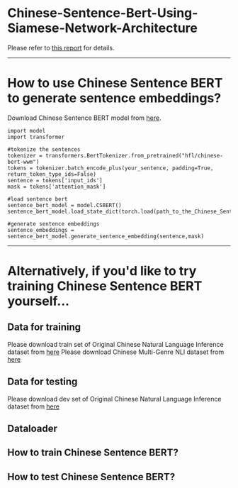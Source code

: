 # Chinese-Sentence-Bert-Using-Siamese-Network-Architecture

Please refer to [this report](https://drive.google.com/file/d/1VIoPOra21WvKlv8C4Ehp7kX2JxkGbwwI/view?usp=sharing) for details.

-----------------------------------------------------------
# How to use Chinese Sentence BERT to generate sentence embeddings?

Download Chinese Sentence BERT model from [here](https://drive.google.com/file/d/1ctyI2eRZVDXKRSCuiEsmFVT5Onrr81ZX/view?usp=sharing).

```
import model
import transformer

#tokenize the sentences
tokenizer = transformers.BertTokenizer.from_pretrained("hfl/chinese-bert-wwm")
tokens = tokenizer.batch_encode_plus(your_sentence, padding=True, return_token_type_ids=False)
sentence = tokens['input_ids']
mask = tokens['attention_mask']
    
#load sentence bert
sentence_bert_model = model.CSBERT()
sentence_bert_model.load_state_dict(torch.load(path_to_the_Chinese_Sentence_BERT_model))

#generate sentence embeddings
sentence_embeddings = sentence_bert_model.generate_sentence_embedding(sentence,mask)
```

------------------------------------------------------------
# Alternatively, if you'd like to try training Chinese Sentence BERT yourself...
## Data for training
Please download train set of Original Chinese Natural Language Inference dataset from [here](https://github.com/CLUEbenchmark/OCNLI/tree/main/data/ocnli)
Please download Chinese Multi-Genre NLI dataset from [here](https://storage.googleapis.com/cluebenchmark/tasks/cmnli_public.zip)
## Data for testing
Please download dev set of Original Chinese Natural Language Inference dataset from [here](https://github.com/CLUEbenchmark/OCNLI/tree/main/data/ocnli)
## Dataloader

## How to train Chinese Sentence BERT?

## How to test Chinese Sentence BERT?
